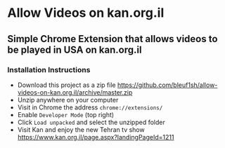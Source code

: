 # Allow Videos on kan.org.il

## Simple Chrome Extension that allows videos to be played in USA on kan.org.il

### Installation Instructions
- Download this project as a zip file https://github.com/bleuf1sh/allow-videos-on-kan.org.il/archive/master.zip 
- Unzip anywhere on your computer
- Visit in Chrome the address `chrome://extensions/`
- Enable `Developer Mode` (top right)
- Click `Load unpacked` and select the unzipped folder
- Visit Kan and enjoy the new Tehran tv show <br> https://www.kan.org.il/page.aspx?landingPageId=1211 
